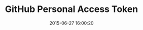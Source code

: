 ---
layout: post
title:  "GitHub Personal Access Token"
date:   2015-06-27 16:00:20
categories: github
tags: profile security settings
screenshot: github-personal-settings-23.jpg
alt-screenshots: 
- github-personal-settings-23-list.jpg
---
